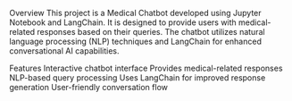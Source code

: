 Overview
This project is a Medical Chatbot developed using Jupyter Notebook and LangChain. It is designed to provide users with medical-related responses based on their queries. The chatbot utilizes natural language processing (NLP) techniques and LangChain for enhanced conversational AI capabilities.

Features
Interactive chatbot interface
Provides medical-related responses
NLP-based query processing
Uses LangChain for improved response generation
User-friendly conversation flow
